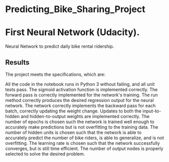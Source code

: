 # Predicting_Bike_Sharing_Project

# First Neural Network (Udacity).
Neural Network to predict daily bike rental ridership.

## Results
The project meets the specifications, which are:

All the code in the notebook runs in Python 3 without failing, and all unit tests pass.
The sigmoid activation function is implemented correctly.
The forward pass is correctly implemented for the network's training.
The run method correctly produces the desired regression output for the neural network.
The network correctly implements the backward pass for each batch, correctly updating the weight change.
Updates to both the input-to-hidden and hidden-to-output weights are implemented correctly.
The number of epochs is chosen such the network is trained well enough to accurately make predictions but is not overfitting to the training data.
The number of hidden units is chosen such that the network is able to accurately predict the number of bike riders, is able to generalize, and is not overfitting.
The learning rate is chosen such that the network successfully converges, but is still time efficient.
The number of output nodes is properly selected to solve the desired problem.
